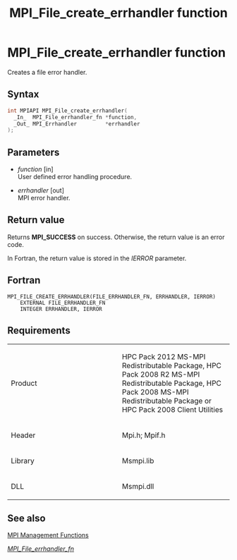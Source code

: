 ﻿---
title: MPI_File_create_errhandler function
TOCTitle: MPI_File_create_errhandler function
ms:assetid: fc15dd34-c897-43a1-8e5c-8b37a90d1664
ms:mtpsurl: https://msdn.microsoft.com/en-us/library/Dn473306(v=VS.85)
ms:contentKeyID: 59360852
ms.date: 03/28/2018
mtps_version: v=VS.85
f1_keywords:
- MPI_FILE_CREATE_ERRHANDLER
- mpif/MPI_File_create_errhandler
- mpi/MPI_FILE_CREATE_ERRHANDLER
dev_langs:
- C++
- C
---

# MPI\_File\_create\_errhandler function

Creates a file error handler.

## Syntax

``` c++
int MPIAPI MPI_File_create_errhandler(
  _In_  MPI_File_errhandler_fn *function,
  _Out_ MPI_Errhandler         *errhandler
);
```

## Parameters

  - *function* \[in\]  
    User defined error handling procedure.

  - *errhandler* \[out\]  
    MPI error handler.

## Return value

Returns **MPI\_SUCCESS** on success. Otherwise, the return value is an error code.

In Fortran, the return value is stored in the *IERROR* parameter.

## Fortran

    MPI_FILE_CREATE_ERRHANDLER(FILE_ERRHANDLER_FN, ERRHANDLER, IERROR)
        EXTERNAL FILE_ERRHANDLER_FN
        INTEGER ERRHANDLER, IERROR

## Requirements

<table>
<colgroup>
<col style="width: 50%" />
<col style="width: 50%" />
</colgroup>
<tbody>
<tr class="odd">
<td><p>Product</p></td>
<td><p>HPC Pack 2012 MS-MPI Redistributable Package, HPC Pack 2008 R2 MS-MPI Redistributable Package, HPC Pack 2008 MS-MPI Redistributable Package or HPC Pack 2008 Client Utilities</p></td>
</tr>
<tr class="even">
<td><p>Header</p></td>
<td>Mpi.h;
Mpif.h</td>
</tr>
<tr class="odd">
<td><p>Library</p></td>
<td>Msmpi.lib</td>
</tr>
<tr class="even">
<td><p>DLL</p></td>
<td>Msmpi.dll</td>
</tr>
</tbody>
</table>


## See also

[MPI Management Functions](mpi-management-functions.md)

[*MPI\_File\_errhandler\_fn*](mpi-file-errhandler-fn-callback-function.md)

